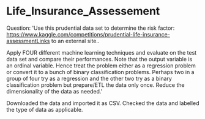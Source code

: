 # Life_Insurance_Assessement

Question: 'Use this prudential data set to determine the risk factor: https://www.kaggle.com/competitions/prudential-life-insurance-assessmentLinks to an external site..

Apply FOUR different machine learning techniques and evaluate on the test data set and compare their performances. Note that the output variable is an ordinal variable. Hence treat the problem either as a regression problem or convert it to a bunch of binary classification problems. Perhaps two in a group of four try as a regression and the other two try as a binary classification problem but prepare/ETL the data only once. Reduce the dimensionality of the data as needed.'

Downloaded the data and imported it as CSV.
Checked the data and labelled the type of data as applicable.
